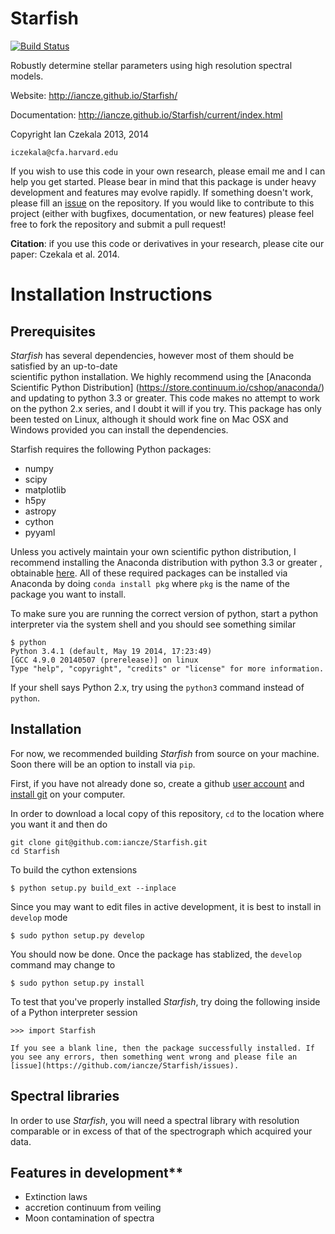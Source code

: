 # Starfish

[![Build Status](https://travis-ci.org/iancze/Starfish.svg)](https://travis-ci.org/iancze/Starfish)

Robustly determine stellar parameters using high resolution spectral models.

Website: http://iancze.github.io/Starfish/

Documentation: http://iancze.github.io/Starfish/current/index.html

Copyright Ian Czekala 2013, 2014

`iczekala@cfa.harvard.edu`

If you wish to use this code in your own research, please email me and I can help you get started. Please bear in mind that this package is under heavy development and features may evolve rapidly. If something doesn't work, please fill an [issue](https://github.com/iancze/Starfish/issues) on the repository. If you would like to contribute to this project (either with bugfixes, documentation, or new features) please feel free to fork the repository and submit a pull request!

**Citation**: if you use this code or derivatives in your research, please cite our paper: Czekala et al. 2014.

# Installation Instructions

## Prerequisites

*Starfish* has several dependencies, however most of them should be satisfied by an up-to-date  
scientific python installation. We highly recommend using the [Anaconda Scientific Python Distribution]
(https://store.continuum.io/cshop/anaconda/) and updating to python 3.3 or greater. This code makes no attempt to work
on the python 2.x series, and I doubt it will if you try. This package has only been tested on Linux,
although it should work fine on Mac OSX and Windows provided you can install the dependencies.

Starfish requires the following Python packages:

* numpy
* scipy
* matplotlib
* h5py
* astropy
* cython
* pyyaml

Unless you actively maintain your own scientific python distribution, I recommend installing the Anaconda
distribution with python 3.3 or greater , obtainable [here](https://store.continuum.io/cshop/anaconda/). All of these
required packages can be installed via Anaconda by doing `conda install pkg` where `pkg` is the name of the package
you want to install.

To make sure you are running the correct version of python, start a python interpreter via the system shell and you
should see something similar

    $ python
    Python 3.4.1 (default, May 19 2014, 17:23:49)
    [GCC 4.9.0 20140507 (prerelease)] on linux  
    Type "help", "copyright", "credits" or "license" for more information.

If your shell says Python 2.x, try using the `python3` command instead of `python`.

## Installation

For now, we recommended building *Starfish* from source on your machine. Soon there will be an option to install via `pip`.

First, if you have not already done so, create a github [user account](https://github.com/) and
[install git](http://git-scm.com/downloads) on your computer.

In order to download a local copy of this repository, ``cd`` to the location where you want it and then do

    git clone git@github.com:iancze/Starfish.git
    cd Starfish

To build the cython extensions

    $ python setup.py build_ext --inplace

Since you may want to edit files in active development, it is best to install in `develop` mode

    $ sudo python setup.py develop

You should now be done. Once the package has stablized, the `develop` command may change to

    $ sudo python setup.py install

To test that you've properly installed *Starfish*, try doing the following inside of a Python interpreter session

    >>> import Starfish

    If you see a blank line, then the package successfully installed. If you see any errors, then something went wrong and please file an [issue](https://github.com/iancze/Starfish/issues).


## Spectral libraries

In order to use *Starfish*, you will need a spectral library with resolution comparable or in excess of that of the spectrograph which acquired your data.

## Features in development**

* Extinction laws
* accretion continuum from veiling
* Moon contamination of spectra
